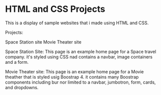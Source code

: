 # HTML and CSS Projects
 
 This is a display of sample websites that i made using HTML and CSS.
 
 Projects:
 
 Space Station site
 Movie Theater site
 
Space Station Site:
This page is an example home page for a Space travel company. it's styled using CSS nad contains a navbar, image containers and a form.

Movie Theater site:
This page is an example home page for a Movie theather that is styled usig Boostrap 4. it contains many Boostrap components including bur nor limited to a navbar, jumbotron, form, cards, and dropdowns.
